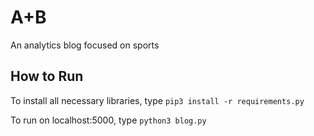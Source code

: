 # A+B
An analytics blog focused on sports

## How to Run
To install all necessary libraries, type `pip3 install -r requirements.py` 

To run on localhost:5000, type `python3 blog.py`
